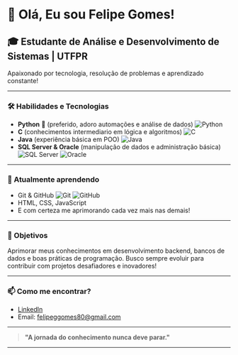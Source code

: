 # 👋 Olá, Eu sou Felipe Gomes!

## 🎓 Estudante de Análise e Desenvolvimento de Sistemas | UTFPR
Apaixonado por tecnologia, resolução de problemas e aprendizado constante!

---

### 🛠️ Habilidades e Tecnologias

- **Python** 💙 (preferido, adoro automações e análise de dados)
![Python](https://img.shields.io/badge/-Python-3776AB?style=flat&logo=python&logoColor=white)
- **C** (conhecimentos intermediario em lógica e algoritmos)
![C](https://img.shields.io/badge/-C-00599C?style=flat&logo=c&logoColor=white)
- **Java** (experiência básica em POO) 
![Java](https://img.shields.io/badge/-Java-007396?style=flat&logo=java&logoColor=white)
- **SQL Server & Oracle** (manipulação de dados e administração básica) 
![SQL Server](https://img.shields.io/badge/-SQL%20Server-CC2927?style=flat&logo=microsoft-sql-server&logoColor=white) ![Oracle](https://img.shields.io/badge/-Oracle-F80000?style=flat&logo=oracle&logoColor=white)

---

### 🌱 Atualmente aprendendo
- Git & GitHub 
![Git](https://img.shields.io/badge/-Git-F05032?style=flat&logo=git&logoColor=white) ![GitHub](https://img.shields.io/badge/-GitHub-181717?style=flat&logo=github&logoColor=white)
- HTML, CSS, JavaScript
- E com certeza me aprimorando cada vez mais nas demais!
---

### 🚀 Objetivos
Aprimorar meus conhecimentos em desenvolvimento backend, bancos de dados e boas práticas de programação.
Busco sempre evoluir para contribuir com projetos desafiadores e inovadores!

---

### 📫 Como me encontrar?
- [LinkedIn](---)
- Email: felipeggomes80@gmail.com

---

> **"A jornada do conhecimento nunca deve parar."**

---



